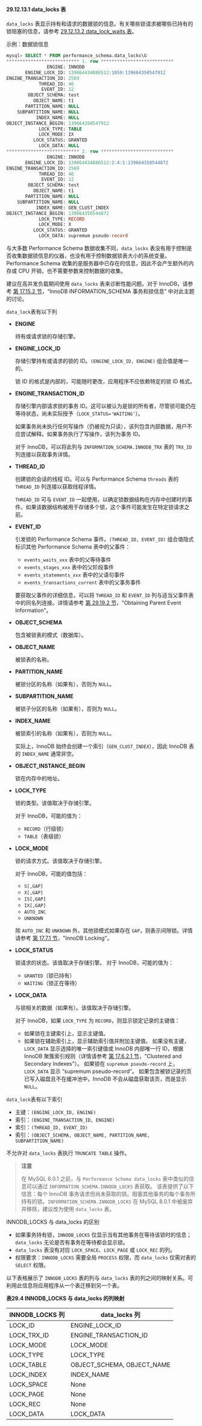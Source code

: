 #### 29.12.13.1 data_locks 表

`data_locks` 表显示持有和请求的数据锁的信息。有关哪些锁请求被哪些已持有的锁阻塞的信息，请参考 [29.12.13.2 data_lock_waits 表](#29.12.13.2)。

示例：数据锁信息

```sql
mysql> SELECT * FROM performance_schema.data_locks\G
*************************** 1. row ***************************
               ENGINE: INNODB
       ENGINE_LOCK_ID: 139664434886512:1059:139664350547912
ENGINE_TRANSACTION_ID: 2569
            THREAD_ID: 46
             EVENT_ID: 12
        OBJECT_SCHEMA: test
          OBJECT_NAME: t1
       PARTITION_NAME: NULL
    SUBPARTITION_NAME: NULL
           INDEX_NAME: NULL
OBJECT_INSTANCE_BEGIN: 139664350547912
            LOCK_TYPE: TABLE
            LOCK_MODE: IX
          LOCK_STATUS: GRANTED
            LOCK_DATA: NULL
*************************** 2. row ***************************
               ENGINE: INNODB
       ENGINE_LOCK_ID: 139664434886512:2:4:1:139664350544872
ENGINE_TRANSACTION_ID: 2569
            THREAD_ID: 46
             EVENT_ID: 12
        OBJECT_SCHEMA: test
          OBJECT_NAME: t1
       PARTITION_NAME: NULL
    SUBPARTITION_NAME: NULL
           INDEX_NAME: GEN_CLUST_INDEX
OBJECT_INSTANCE_BEGIN: 139664350544872
            LOCK_TYPE: RECORD
            LOCK_MODE: X
          LOCK_STATUS: GRANTED
            LOCK_DATA: supremum pseudo-record
```

与大多数 Performance Schema 数据收集不同，`data_locks` 表没有用于控制是否收集数据锁信息的仪器，也没有用于控制数据锁表大小的系统变量。Performance Schema 收集的是服务器中已存在的信息，因此不会产生额外的内存或 CPU 开销，也不需要参数来控制数据的收集。

建议在高并发负载期间使用 `data_locks` 表来诊断性能问题。对于 InnoDB，请参考 [第 17.15.2 节](#17.15.2)，“InnoDB INFORMATION_SCHEMA 事务和锁信息” 中对此主题的讨论。

`data_lock`表有以下列

- **ENGINE**  

  持有或请求锁的存储引擎。

- **ENGINE_LOCK_ID**  

  存储引擎持有或请求的锁的 ID。`(ENGINE_LOCK_ID, ENGINE)` 组合值是唯一的。  

  锁 ID 的格式是内部的，可能随时更改，应用程序不应依赖特定的锁 ID 格式。

- **ENGINE_TRANSACTION_ID**  

  存储引擎内部请求锁的事务 ID。这可以被认为是锁的所有者，尽管锁可能仍在等待状态，尚未实际授予（`LOCK_STATUS='WAITING'`）。

  如果事务尚未执行任何写操作（仍被视为只读），该列包含内部数据，用户不应尝试解释。如果事务执行了写操作，该列为事务 ID。 

  对于 InnoDB，可以将此列与 `INFORMATION_SCHEMA.INNODB_TRX` 表的 `TRX_ID` 列连接以获取事务详情。

- **THREAD_ID**  

  创建锁的会话的线程 ID。可以与 Performance Schema `threads` 表的 `THREAD_ID` 列连接以获取线程详情。  

  `THREAD_ID` 可与 `EVENT_ID` 一起使用，以确定锁数据结构在内存中创建时的事件。如果该数据结构被用于存储多个锁，这个事件可能发生在特定锁请求之前。

- **EVENT_ID**  

  引发锁的 Performance Schema 事件。`(THREAD_ID, EVENT_ID)` 组合值隐式标识其他 Performance Schema 表中的父事件：
  - `events_waits_xxx` 表中的父等待事件
  - `events_stages_xxx` 表中的父阶段事件
  - `events_statements_xxx` 表中的父语句事件
  - `events_transactions_current` 表中的父事务事件  

  要获取父事件的详细信息，可以将 `THREAD_ID` 和 `EVENT_ID` 列与适当父事件表中的同名列连接。详情请参考 [第 29.19.2 节](#29.19.2)，"Obtaining Parent Event Information"。

- **OBJECT_SCHEMA**  

  包含被锁表的模式（数据库）。

- **OBJECT_NAME**  

  被锁表的名称。

- **PARTITION_NAME**  

  被锁分区的名称（如果有），否则为 `NULL`。

- **SUBPARTITION_NAME**  

  被锁子分区的名称（如果有），否则为 `NULL`。

- **INDEX_NAME**  

  被锁索引的名称（如果有），否则为 `NULL`。  

  实际上，InnoDB 始终会创建一个索引（`GEN_CLUST_INDEX`），因此 InnoDB 表的 `INDEX_NAME` 通常非空。

- **OBJECT_INSTANCE_BEGIN**  

  锁在内存中的地址。

- **LOCK_TYPE**  

  锁的类型。该值取决于存储引擎。

  对于 InnoDB，可能的值为：

  - `RECORD`（行级锁）
  - `TABLE`（表级锁）

- **LOCK_MODE**  

  锁的请求方式。该值取决于存储引擎。 

  对于 InnoDB，可能的值包括：

  - `S[,GAP]`
  - `X[,GAP]`
  - `IS[,GAP]`
  - `IX[,GAP]`
  - `AUTO_INC`
  - `UNKNOWN`  

  除 `AUTO_INC` 和 `UNKNOWN` 外，其他锁模式如果存在 `GAP`，则表示间隙锁。详情请参考 [第 17.7.1 节](#17.7.1)，"InnoDB Locking"。

- **LOCK_STATUS**  

  锁请求的状态。该值取决于存储引擎。
  对于 InnoDB，可能的值为：

  - `GRANTED`（锁已持有）
  - `WAITING`（锁正在等待）

- **LOCK_DATA**

  与锁相关的数据（如果有）。该值取决于存储引擎。
  
  对于 InnoDB，如果 `LOCK_TYPE` 为 `RECORD`，则显示锁定记录的主键值：  
  
  - 如果锁在主键索引上，显示主键值。
  - 如果锁在辅助索引上，显示辅助索引值并附加主键值。
  如果没有主键，`LOCK_DATA` 显示选择的唯一索引键值或 InnoDB 内部唯一行 ID，根据 InnoDB 聚簇索引规则（详情请参考 [第 17.6.2.1 节](#17.6.2.1)，"Clustered and Secondary Indexes"）。
  如果锁在 `supremum pseudo-record` 上，`LOCK_DATA` 显示 “supremum pseudo-record”。
  如果包含被锁记录的页已写入磁盘且不在缓冲池中，InnoDB 不会从磁盘获取该页，而是显示 `NULL`。

`data_lock`表有以下索引

- 主键：`(ENGINE_LOCK_ID, ENGINE)`
- 索引：`(ENGINE_TRANSACTION_ID, ENGINE)`
- 索引：`(THREAD_ID, EVENT_ID)`
- 索引：`(OBJECT_SCHEMA, OBJECT_NAME, PARTITION_NAME, SUBPARTITION_NAME)`

不允许对 `data_locks` 表执行 `TRUNCATE TABLE` 操作。

> **注意**
>
> 在 MySQL 8.0.1 之前，与 `Performance Schema data_locks` 表中类似的信息可以通过 `INFORMATION_SCHEMA.INNODB_LOCKS` 表获取。 该表提供了以下信息：每个 InnoDB 事务请求但尚未获取的锁。阻塞其他事务的每个事务所持有的锁。`INFORMATION_SCHEMA.INNODB_LOCKS` 在  MySQL 8.0.1 中被废弃并移除，建议改为使用 `data_locks` 表。

INNODB_LOCKS 与 data_locks 的区别

- 如果事务持有锁，`INNODB_LOCKS` 仅显示当有其他事务在等待该锁时的信息；`data_locks` 无论是否有事务在等待都会显示锁。
- `data_locks` 表没有对应 `LOCK_SPACE`、`LOCK_PAGE` 或 `LOCK_REC` 的列。
- 权限要求：`INNODB_LOCKS` 需要全局 `PROCESS` 权限，而 `data_locks` 仅需对表的 `SELECT` 权限。

以下表格展示了 `INNODB_LOCKS` 表的列与 `data_locks` 表的列之间的映射关系。可利用此信息将应用程序从一个表迁移到另一个表。

**表29.4 INNODB_LOCKS 与 data_locks 的列映射**

| INNODB_LOCKS 列 | data_locks 列              |
| --------------- | -------------------------- |
| LOCK_ID         | ENGINE_LOCK_ID             |
| LOCK_TRX_ID     | ENGINE_TRANSACTION_ID      |
| LOCK_MODE       | LOCK_MODE                  |
| LOCK_TYPE       | LOCK_TYPE                  |
| LOCK_TABLE      | OBJECT_SCHEMA, OBJECT_NAME |
| LOCK_INDEX      | INDEX_NAME                 |
| LOCK_SPACE      | None                       |
| LOCK_PAGE       | None                       |
| LOCK_REC        | None                       |
| LOCK_DATA       | LOCK_DATA                  |